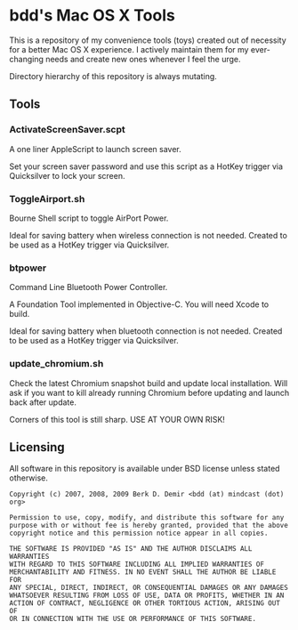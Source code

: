 # bdd's Mac OS X Tools #

This is a repository of my convenience tools (toys) created out of necessity for a better Mac OS X experience.
I actively maintain them for my ever-changing needs and create new ones whenever I feel the urge.

Directory hierarchy of this repository is always mutating.


## Tools ##

### ActivateScreenSaver.scpt ###
A one liner AppleScript to launch screen saver.

Set your screen saver password and use this script as a HotKey trigger via Quicksilver to lock your screen.


### ToggleAirport.sh ###
Bourne Shell script to toggle AirPort Power.

Ideal for saving battery when wireless connection is not needed. Created to be used as a HotKey trigger via Quicksilver.

### btpower ###
Command Line Bluetooth Power Controller.

A Foundation Tool implemented in Objective-C. You will need Xcode to build.

Ideal for saving battery when bluetooth connection is not needed. Created to be used as a HotKey trigger via Quicksilver.


### update_chromium.sh ###
Check the latest Chromium snapshot build and update local installation.
Will ask if you want to kill already running Chromium before updating and launch back after update.

Corners of this tool is still sharp. USE AT YOUR OWN RISK!

## Licensing ##
All software in this repository is available under BSD license unless stated otherwise.

    Copyright (c) 2007, 2008, 2009 Berk D. Demir <bdd (at) mindcast (dot) org>

    Permission to use, copy, modify, and distribute this software for any
    purpose with or without fee is hereby granted, provided that the above
    copyright notice and this permission notice appear in all copies.

    THE SOFTWARE IS PROVIDED "AS IS" AND THE AUTHOR DISCLAIMS ALL WARRANTIES
    WITH REGARD TO THIS SOFTWARE INCLUDING ALL IMPLIED WARRANTIES OF
    MERCHANTABILITY AND FITNESS. IN NO EVENT SHALL THE AUTHOR BE LIABLE FOR
    ANY SPECIAL, DIRECT, INDIRECT, OR CONSEQUENTIAL DAMAGES OR ANY DAMAGES
    WHATSOEVER RESULTING FROM LOSS OF USE, DATA OR PROFITS, WHETHER IN AN
    ACTION OF CONTRACT, NEGLIGENCE OR OTHER TORTIOUS ACTION, ARISING OUT OF
    OR IN CONNECTION WITH THE USE OR PERFORMANCE OF THIS SOFTWARE.
